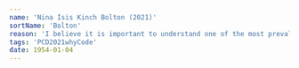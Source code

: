 ```yaml
---
name: 'Nina Isis Kinch Bolton (2021)'
sortName: 'Bolton'
reason: 'I believe it is important to understand one of the most prevalent creation tools of today so that we can question and create for all and not just the privileged few'
tags: 'PCD2021whyCode'
date: 1954-01-04
---
```

